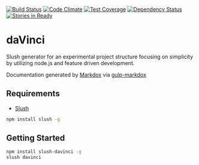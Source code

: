 [![Build Status](https://travis-ci.org/AquilaSagitta/daVinci.svg?branch=master)](https://travis-ci.org/AquilaSagitta/daVinci)
[![Code Climate](https://codeclimate.com/github/AquilaSagitta/daVinci/badges/gpa.svg)](https://codeclimate.com/github/AquilaSagitta/daVinci)
[![Test Coverage](https://codeclimate.com/github/AquilaSagitta/daVinci/badges/coverage.svg)](https://codeclimate.com/github/AquilaSagitta/daVinci/coverage)
[![Dependency Status](https://david-dm.org/aquilasagitta/davinci.svg)](https://david-dm.org/aquilasagitta/davinci)
[![Stories in Ready](https://badge.waffle.io/AquilaSagitta/daVinci.svg?label=ready&title=Ready)](http://waffle.io/AquilaSagitta/daVinci)

# daVinci

Slush generator for an experimental project structure focusing on simplicity by utilizing node.js and feature driven development.

Documentation generated by [Markdox](https://github.com/cbou/markdox) via [gulp-markdox](https://github.com/gberger/gulp-markdox)

## Requirements

 * [Slush](http://slushjs.github.io/#/)

```bash
npm install slush -g
```

## Getting Started

```bash
npm install slush-davinci -g
slush davinci
```